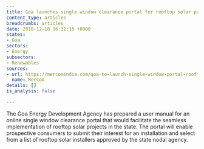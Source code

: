```yaml
---
title: Goa launches single window clearance portal for rooftop solar projects
content_type: articles
breadcrumbs: articles
date: 2018-12-18 16:32:16 +0000
states:
- Goa
sectors:
- Energy
subsectors:
- Renewables
sources:
- url: https://mercomindia.com/goa-to-launch-single-window-portal-rooftop-solar/
  name: Mercom
details: []
is_analysis: false

---
```

The Goa Energy Development Agency has prepared a user manual for an online single window clearance portal that would facilitate the seamless implementation of rooftop solar projects in the state. The portal will enable prospective consumers to submit their interest for an installation and select from a list of rooftop solar installers approved by the state nodal agency.   